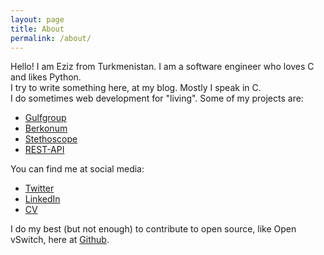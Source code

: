 ```yaml
---
layout: page
title: About
permalink: /about/
---
```


Hello! I am Eziz from Turkmenistan. I am a software engineer who loves C and likes Python.<br>
I try to write something here, at my blog. Mostly I speak in C.<br>
I do sometimes web development for "living". Some of my projects are:
* [Gulfgroup](http://gulfgroupfze.com/)
* [Berkonum](http://berkonum.com)
* [Stethoscope](https://github.com/tmpower/stethoscope)
* [REST-API](https://github.com/tmpower/experimental-rest-api)


You can find me at social media:
* [Twitter](https://twitter.com/ezizdurdy)
* [LinkedIn](https://linkedin.com/in/ezizdurdy)
* [CV](../eziz_durdyyev_cv.pdf)

I do my best (but not enough) to contribute to open source, like Open vSwitch, here at [Github](https://github.com/tmpower).
